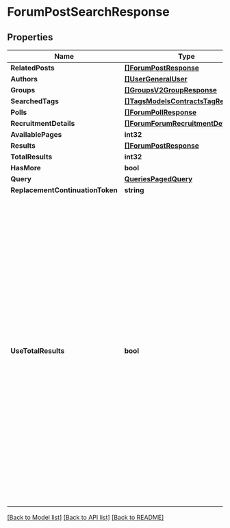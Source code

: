 # ForumPostSearchResponse

## Properties
Name | Type | Description | Notes
------------ | ------------- | ------------- | -------------
**RelatedPosts** | [**[]ForumPostResponse**](Forum.PostResponse.md) |  | [optional] 
**Authors** | [**[]UserGeneralUser**](User.GeneralUser.md) |  | [optional] 
**Groups** | [**[]GroupsV2GroupResponse**](GroupsV2.GroupResponse.md) |  | [optional] 
**SearchedTags** | [**[]TagsModelsContractsTagResponse**](Tags.Models.Contracts.TagResponse.md) |  | [optional] 
**Polls** | [**[]ForumPollResponse**](Forum.PollResponse.md) |  | [optional] 
**RecruitmentDetails** | [**[]ForumForumRecruitmentDetail**](Forum.ForumRecruitmentDetail.md) |  | [optional] 
**AvailablePages** | **int32** |  | [optional] 
**Results** | [**[]ForumPostResponse**](Forum.PostResponse.md) |  | [optional] 
**TotalResults** | **int32** |  | [optional] 
**HasMore** | **bool** |  | [optional] 
**Query** | [**QueriesPagedQuery**](Queries.PagedQuery.md) |  | [optional] 
**ReplacementContinuationToken** | **string** |  | [optional] 
**UseTotalResults** | **bool** | If useTotalResults is true, then totalResults represents an accurate count.  If False, it does not, and may be estimated/only the size of the current page.  Either way, you should probably always only trust hasMore.  This is a long-held historical throwback to when we used to do paging with known total results. Those queries toasted our database, and we were left to hastily alter our endpoints and create backward- compatible shims, of which useTotalResults is one. | [optional] 

[[Back to Model list]](../README.md#documentation-for-models) [[Back to API list]](../README.md#documentation-for-api-endpoints) [[Back to README]](../README.md)



